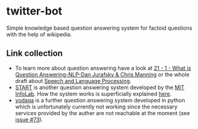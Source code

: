 # twitter-bot

Simple knowledge based question answering system for factoid questions with the help of wikipedia.

## Link collection

* To learn more about question answering have a look at [21 - 1 - What is Question Answering-NLP-Dan Jurafsky & Chris Manning](https://www.youtube.com/watch?v=DAHZPL6voc4) or the whole draft about [Speech and Language Processing](https://web.stanford.edu/~jurafsky/slp3/).
* [START](http://start.csail.mit.edu/index.php) is another question answering system developed by the [MIT InfoLab](https://groups.csail.mit.edu/infolab/index.html). How the system works is superficially explained [here](https://groups.csail.mit.edu/infolab/projects.html).
* [yodaqa](https://github.com/brmson/yodaqa) is a further question answering system developed in python which is unfortunately currently not working since the necessary services provided by the auther are not reachable at the moment (see [issue #73](https://github.com/brmson/yodaqa/issues/73)).
